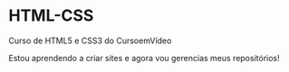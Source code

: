 # HTML-CSS
 Curso de HTML5 e CSS3 do CursoemVídeo

Estou aprendendo a criar sites e agora vou gerencias meus repositórios!
